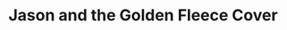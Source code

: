 ---
title: "Jason and the Golden Fleece Cover"
type: "thumb"
weight: -3
draft: false
url_sml: "/images/illustration/thumbs/sml/Jason_cover"
url_lge: "/images/illustration/thumbs/lge/Jason_cover"
alt: "An illustrated book cover of Jason and the Golden Fleece"
---
